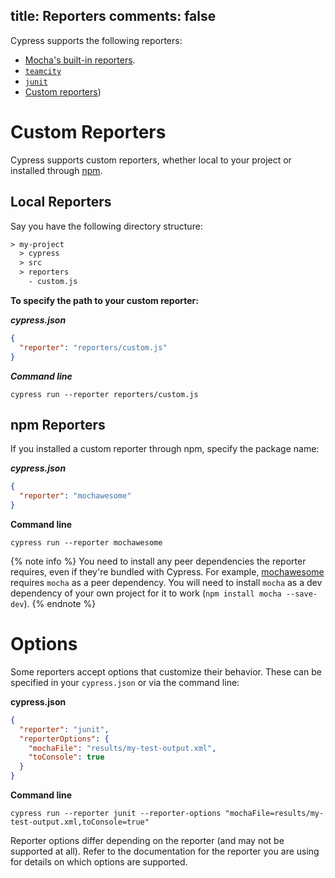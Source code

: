 title: Reporters
comments: false
---

Cypress supports the following reporters:

* [Mocha's built-in reporters](https://mochajs.org/#reporters).
* [`teamcity`](https://github.com/cypress-io/mocha-teamcity-reporter)
* [`junit`](https://github.com/michaelleeallen/mocha-junit-reporter)
* [Custom reporters](#Custom-Reporters))

# Custom Reporters

Cypress supports custom reporters, whether local to your project or installed through [npm](https://www.npmjs.com/).

## Local Reporters

Say you have the following directory structure:

```txt
> my-project
  > cypress
  > src
  > reporters
    - custom.js
```

**To specify the path to your custom reporter:**

***cypress.json***

```json
{
  "reporter": "reporters/custom.js"
}
```

***Command line***  

```shell
cypress run --reporter reporters/custom.js
```

## npm Reporters

If you installed a custom reporter through npm, specify the package name:

***cypress.json***

```json
{
  "reporter": "mochawesome"
}
```

**Command line**

```shell
cypress run --reporter mochawesome
```

{% note info  %}
You need to install any peer dependencies the reporter requires, even if they're bundled with Cypress. For example, [mochawesome](https://github.com/adamgruber/mochawesome) requires `mocha` as a peer dependency. You will need to install `mocha` as a dev dependency of your own project for it to work (`npm install mocha --save-dev`).
{% endnote %}

# Options

Some reporters accept options that customize their behavior. These can be specified in your `cypress.json` or via the command line:

**cypress.json**

```json
{
  "reporter": "junit",
  "reporterOptions": {
    "mochaFile": "results/my-test-output.xml",
    "toConsole": true
  }
}
```

**Command line**

```shell
cypress run --reporter junit --reporter-options "mochaFile=results/my-test-output.xml,toConsole=true"
```

Reporter options differ depending on the reporter (and may not be supported at all). Refer to the documentation for the reporter you are using for details on which options are supported.
